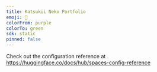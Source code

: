 ```yaml
---
title: Katsukii Neko Portfolio
emoji: 🏢
colorFrom: purple
colorTo: green
sdk: static
pinned: false
---
```


Check out the configuration reference at https://huggingface.co/docs/hub/spaces-config-reference
